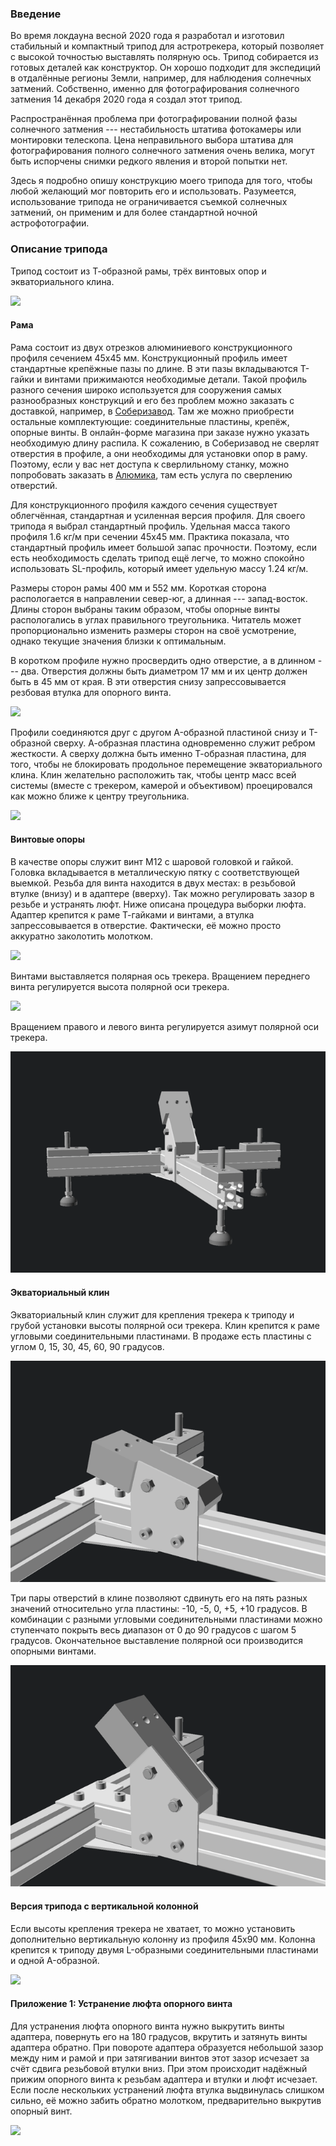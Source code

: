 
### Введение

Во время локдауна весной 2020 года я разработал и изготовил стабильный и компактный трипод для астротрекера, который позволяет с высокой точностью выставлять полярную ось. Трипод собирается из готовых деталей как конструктор. Он хорошо подходит для экспедиций в отдалённые регионы Земли, например, для наблюдения солнечных затмений. Собственно, именно для фотографирования солнечного затмения 14 декабря 2020 года я создал этот трипод.

Распространённая проблема при фотографировании полной фазы солнечного затмения --- нестабильность штатива фотокамеры или монтировки телескопа. Цена неправильного выбора штатива для фотографирования полного солнечного затмения очень велика, могут быть испорчены снимки редкого явления и второй попытки нет.

Здесь я подробно опишу конструкцию моего трипода для того, чтобы любой желающий мог повторить его и использовать. Разумеется, использование трипода не ограничивается съемкой солнечных затмений, он применим и для более стандартной ночной астрофотографии.



### Описание трипода

Трипод состоит из Т-образной рамы, трёх винтовых опор и экваториального клина. 

![](docs/T-tripod-overview.gif)



#### Рама

Рама состоит из двух отрезков алюминиевого конструкционного профиля сечением 45x45 мм. Конструкционный профиль имеет стандартные крепёжные пазы по длине. В эти пазы вкладываются Т-гайки и винтами прижимаются необходимые детали. Такой профиль разного сечения широко используется для сооружения самых разнообразных конструкций и его без проблем можно заказать с доставкой, например, в [Соберизавод](https:/soberizavod.ru). Там же можно приобрести остальные комплектующие: соединительные пластины, крепёж, опорные винты. В онлайн-форме магазина при заказе нужно указать необходимую длину распила. К сожалению, в Соберизавод не сверлят отверстия в профиле, а они необходимы для установки опор в раму. Поэтому, если у вас нет доступа к сверлильному станку, можно попробовать заказать в [Алюмика](https://алюмика.рф), там есть услуга по сверлению отверстий.

Для конструкционного профиля каждого сечения существует облегчённая, стандартная и усиленная версия профиля. Для своего трипода я выбрал стандартный профиль. Удельная масса такого профиля 1.6 кг/м при сечении 45x45 мм. Практика показала, что стандартный профиль имеет большой запас прочности. Поэтому, если есть необходимость сделать трипод ещё легче, то можно спокойно использовать SL-профиль, который имеет удельную массу 1.24 кг/м. 


Размеры сторон рамы 400 мм и 552 мм. Короткая сторона распологается в направлении север-юг, а длинная --- запад-восток. Длины сторон выбраны таким образом, чтобы опорные винты распологались в углах правильного треугольника. Читатель может пропорционально изменить размеры сторон на своё усмотрение, однако текущие значения близки к оптимальным.

В коротком профиле нужно просвердить одно отверстие, а в длинном --- два. Отверстия должны быть диаметром 17 мм и их центр должен быть в 45 мм от края. В эти отверстия снизу запрессовывается резбовая втулка для опорного винта.

![](docs/T-tripod-frame.gif)


Профили соединяются друг с другом A-образной пластиной снизу и Т-образной сверху. А-образная пластина одновременно служит ребром жесткости. А сверху должна быть именно Т-образная пластина, для того, чтобы не блокировать продольное перемещение экваториального клина. Клин желательно расположить так, чтобы центр масс всей системы (вместе с трекером, камерой и объективом) проецировался как можно ближе к центру треугольника.  

![](docs/T-tripod-internal.gif)



#### Винтовые опоры

В качестве опоры служит винт M12 с шаровой головкой и гайкой. Головка вкладывается в металлическую пятку с соответствующей выемкой. Резьба для винта находится в двух местах: в резьбовой втулке (внизу) и в адаптере (вверху). Так можно регулировать зазор в резьбе и устранять люфт. Ниже описана процедура выборки люфта. Адаптер крепится к раме Т-гайками и винтами, а втулка запрессовывается в отверстие. Фактически, её можно просто аккуратно заколотить молотком. 

![](docs/T-tripod-leg-v2.gif)

Винтами выставляется полярная ось трекера. Вращением переднего винта регулируется высота полярной оси трекера.

![](docs/T-tripod-polar-alignment-v2.gif)

Вращением правого и левого винта регулируется азимут полярной оси трекера.

![](docs/T-tripod-azimuth-aligning.gif)




#### Экваториальный клин

Экваториальный клин служит для крепления трекера к триподу и грубой установки высоты полярной оси трекера. Клин крепится к раме угловыми соединительными пластинами. В продаже есть пластины с углом 0, 15, 30, 45, 60, 90 градусов.

![](docs/T-tripod-wedge-different-plates.gif)

Три пары отверстий в клине позволяют сдвинуть его на пять разных значений относительно угла пластины: -10, -5, 0, +5, +10 градусов. В комбинации с разными угловыми соединительными пластинами можно ступенчато покрыть весь диапазон от 0 до 90 градусов с шагом 5 градусов. Окончательное выставление полярной оси производится опорными винтами.

![](docs/T-tripod-wedge-v2.gif)




#### Версия трипода с вертикальной колонной
Если высоты крепления трекера не хватает, то можно установить дополнительно вертикальную колонну из профиля 45x90 мм. Колонна крепится к триподу двумя L-образными соединительными пластинами и одной A-образной.


![](docs/T-tripod-tall-version.gif)



#### Приложение 1: Устранение люфта опорного винта

Для устранения люфта опорного винта нужно выкрутить винты адаптера, повернуть его на 180 градусов, вкрутить и затянуть винты адаптера обратно. При повороте адаптера образуется небольшой зазор между ним и рамой и при затягивании винтов этот зазор исчезает за счёт сдвига резьбовой втулки вниз. При этом происходит надёжный прижим опорного винта к резьбам адаптера и втулки и люфт исчезает. Если после нескольких устранений люфта втулка выдвинулась слишком сильно, её можно забить обратно молотком, предварительно выкрутив опорный винт.   

![](docs/T-tripod-luft.gif)











